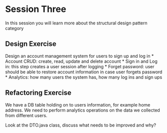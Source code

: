 
# Session Three

In this session you will learn more about the structural design pattern category

## Design Exercise
Design an account management system for users to sign up and log in
    * Account CRUD: create, read, update and delete account
    * Sign in and Log in: this step creates a user session after logging 
    * Forget password: user should be able to restore account information in case user forgets password
    * Analytics: how many users the system has, how many log ins and sign ups
    

## Refactoring Exercise
We have a DB table holding on to users information, for example home address. We need to perform analytics operations on the data we collected from different users.

Look at the DTO.java class, discuss what needs to be improved and why?



